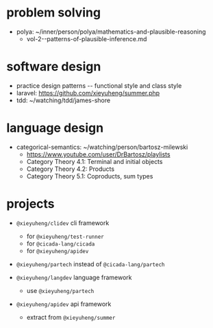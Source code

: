 # problem solving

- polya: ~/inner/person/polya/mathematics-and-plausible-reasoning
  - vol-2--patterns-of-plausible-inference.md

# software design

- practice design patterns -- functional style and class style
- laravel: https://github.com/xieyuheng/summer.php
- tdd: ~/watching/tdd/james-shore

# language design

- categorical-semantics: ~/watching/person/bartosz-milewski
  - https://www.youtube.com/user/DrBartosz/playlists
  - Category Theory 4.1: Terminal and initial objects
  - Category Theory 4.2: Products
  - Category Theory 5.1: Coproducts, sum types

# projects

- `@xieyuheng/clidev` cli framework

  - for `@xieyuheng/test-runner`
  - for `@cicada-lang/cicada`
  - for `@xieyuheng/apidev`

- `@xieyuheng/partech` instead of `@cicada-lang/partech`

- `@xieyuheng/langdev` language framework

  - use `@xieyuheng/partech`

- `@xieyuheng/apidev` api framework
  - extract from `@xieyuheng/summer`
